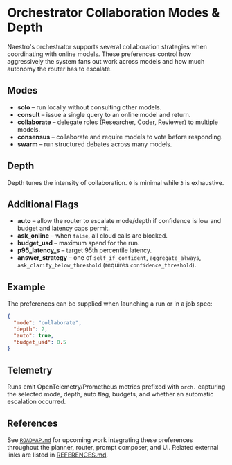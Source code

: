 # Orchestrator Collaboration Modes & Depth

Naestro's orchestrator supports several collaboration strategies when coordinating with online
models. These preferences control how aggressively the system fans out work across models and how
much autonomy the router has to escalate.

## Modes

- **solo** – run locally without consulting other models.
- **consult** – issue a single query to an online model and return.
- **collaborate** – delegate roles (Researcher, Coder, Reviewer) to multiple models.
- **consensus** – collaborate and require models to vote before responding.
- **swarm** – run structured debates across many models.

## Depth

Depth tunes the intensity of collaboration. `0` is minimal while `3` is exhaustive.

## Additional Flags

- **auto** – allow the router to escalate mode/depth if confidence is low and budget and latency
  caps permit.
- **ask_online** – when `false`, all cloud calls are blocked.
- **budget_usd** – maximum spend for the run.
- **p95_latency_s** – target 95th percentile latency.
- **answer_strategy** – one of `self_if_confident`, `aggregate_always`,
  `ask_clarify_below_threshold` (requires `confidence_threshold`).

## Example

The preferences can be supplied when launching a run or in a job spec:

```json
{
  "mode": "collaborate",
  "depth": 2,
  "auto": true,
  "budget_usd": 0.5
}
```

## Telemetry

Runs emit OpenTelemetry/Prometheus metrics prefixed with `orch.` capturing the selected mode, depth,
auto flag, budgets, and whether an automatic escalation occurred.

## References

See [`ROADMAP.md`](../ROADMAP.md) for upcoming work integrating these preferences throughout the
planner, router, prompt composer, and UI. Related external links are listed in
[REFERENCES.md](../REFERENCES.md).
